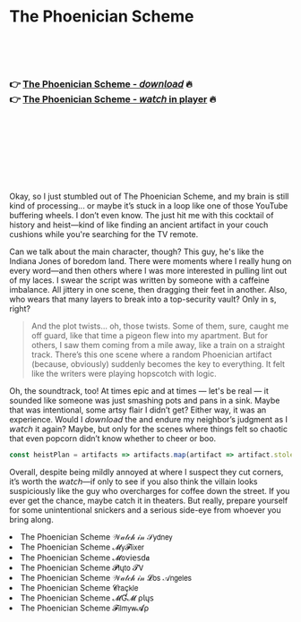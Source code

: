 <h1>The Phoenician Scheme</h1>

<br><br><br>

<h3>👉 <a href="https://Kens-plorcetisa1970.github.io/twmuuhiesf/">The Phoenician Scheme - 𝘥𝘰𝘸𝘯𝘭𝘰𝘢𝘥</a> 🔥<br>
👉 <a href="https://Kens-plorcetisa1970.github.io/twmuuhiesf/">The Phoenician Scheme - 𝘸𝘢𝘵𝘤𝘩 in player</a> 🔥
</h3>



<br><br><br><br><br><br><br>


Okay, so I just stumbled out of The Phoenician Scheme, and my brain is still kind of processing... or maybe it’s stuck in a loop like one of those YouTube buffering wheels. I don’t even know. The   just hit me with this cocktail of history and heist—kind of like finding an ancient artifact in your couch cushions while you're searching for the TV remote.

Can we talk about the main character, though? This guy, he's like the Indiana Jones of boredom land. There were moments where I really hung on every word—and then others where I was more interested in pulling lint out of my laces. I swear the script was written by someone with a caffeine imbalance. All jittery in one scene, then dragging their feet in another. Also, who wears that many layers to break into a top-security vault? Only in  s, right?

> And the plot twists... oh, those twists. Some of them, sure, caught me off guard, like that time a pigeon flew into my apartment. But for others, I saw them coming from a mile away, like a train on a straight track. There’s this one scene where a random Phoenician artifact (because, obviously) suddenly becomes the key to everything. It felt like the writers were playing hopscotch with logic.

Oh, the soundtrack, too! At times epic and at times — let's be real — it sounded like someone was just smashing pots and pans in a sink. Maybe that was intentional, some artsy flair I didn’t get? Either way, it was an experience. Would I 𝘥𝘰𝘸𝘯𝘭𝘰𝘢𝘥 the   and endure my neighbor’s judgment as I 𝘸𝘢𝘵𝘤𝘩 it again? Maybe, but only for the scenes where things felt so chaotic that even popcorn didn’t know whether to cheer or boo.

```javascript
const heistPlan = artifacts => artifacts.map(artifact => artifact.stolen ? 'Success' : 'Fail');
```

Overall, despite being mildly annoyed at where I suspect they cut corners, it’s worth the 𝘸𝘢𝘵𝘤𝘩—if only to see if you also think the villain looks suspiciously like the guy who overcharges for coffee down the street. If you ever get the chance, maybe catch it in theaters. But really, prepare yourself for some unintentional snickers and a serious side-eye from whoever you bring along.

<li>The Phoenician Scheme 𝒲𝒶𝓉𝒸𝒽 𝒾𝓃 𝒮𝗒𝖽𝗇𝖾𝗒</li>
<li>The Phoenician Scheme 𝓜𝗒𝓕𝗅𝗂𝗑𝖾𝗋</li>
<li>The Phoenician Scheme 𝓜𝗈ν𝗂𝖾𝗌ԁ𝖆</li>
<li>The Phoenician Scheme 𝓟𝗅ų𝗍𝗈 𝓣𝖵</li>
<li>The Phoenician Scheme 𝒲𝒶𝓉𝒸𝒽 𝒾𝓃 𝓛𝗈𝗌 𝒜𝗇𝗀𝖾𝗅𝖾𝗌</li>
<li>The Phoenician Scheme 𝓒𝗋𝖺ç𝗄𝗅𝖾</li>
<li>The Phoenician Scheme 𝓜Ɠ𝓜 ρ𝗅ų𝗌</li>
<li>The Phoenician Scheme 𝓕𝗂𝗅𝗆𝗒𝗐𝓐ρ</li>
